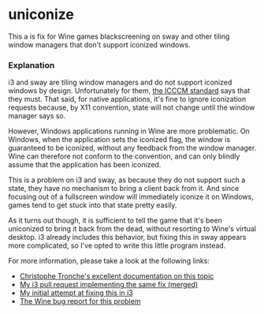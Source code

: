 # uniconize

This a is fix for Wine games blackscreening on sway and other tiling window
managers that don't support iconized windows.

### Explanation

i3 and sway are tiling window managers and do not support iconized windows by
design. Unfortunately for them, [the ICCCM standard][icccm] says that they must.
That said, for native applications, it's fine to ignore iconization requests
because, by X11 convention, state will not change until the window manager says
so.

However, Windows applications running in Wine are more problematic. On Windows,
when the application sets the iconized flag, the window is guaranteed to be
iconized, without any feedback from the window manager. Wine can therefore not
conform to the convention, and can only blindly assume that the application has
been iconized.

This is a problem on i3 and sway, as because they do not support such a state,
they have no mechanism to bring a client back from it. And since focusing out of
a fullscreen window will immediately iconize it on Windows, games tend to get
stuck into that state pretty easily.

As it turns out though, it is sufficient to tell the game that it's been
uniconized to bring it back from the dead, without resorting to Wine's virtual
desktop. i3 already includes this behavior, but fixing this in sway appears more
complicated, so I've opted to write this little program instead.

For more information, please take a look at the following links:
- [Christophe Tronche's excellent documentation on this topic][tronche]
- [My i3 pull request implementing the same fix (merged)][i3_fix]
- [My initial attempt at fixing this in i3][i3_draft]
- [The Wine bug report for this problem][wine_bug]

[icccm]: https://www.x.org/releases/X11R7.6/doc/xorg-docs/specs/ICCCM/icccm.html
[tronche]: https://tronche.com/gui/x/icccm/sec-4.html#s-4.1.4
[i3_fix]: https://github.com/i3/i3/pull/3421
[i3_draft]: https://github.com/i3/i3/pull/3370
[wine_bug]: https://bugs.winehq.org/show_bug.cgi?id=45690
